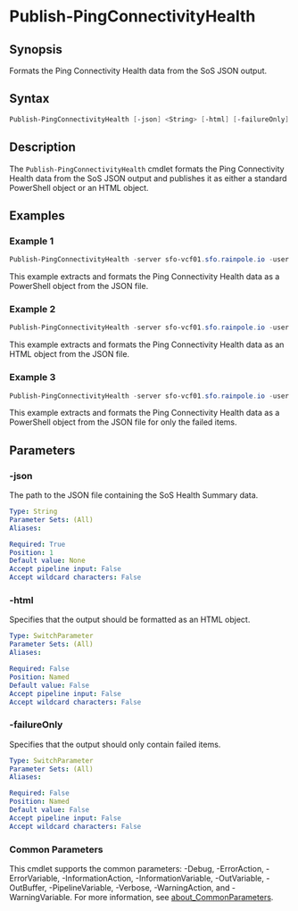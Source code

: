 # Publish-PingConnectivityHealth

## Synopsis

Formats the Ping Connectivity Health data from the SoS JSON output.

## Syntax

```powershell
Publish-PingConnectivityHealth [-json] <String> [-html] [-failureOnly] [<CommonParameters>]
```

## Description

The `Publish-PingConnectivityHealth` cmdlet formats the Ping Connectivity Health data from the SoS JSON output and publishes it as either a standard PowerShell object or an HTML object.

## Examples

### Example 1

```powershell
Publish-PingConnectivityHealth -server sfo-vcf01.sfo.rainpole.io -user admin@local -pass VMw@re1!VMw@re1!
```

This example extracts and formats the Ping Connectivity Health data as a PowerShell object from the JSON file.

### Example 2

```powershell
Publish-PingConnectivityHealth -server sfo-vcf01.sfo.rainpole.io -user admin@local -pass VMw@re1!VMw@re1! -html
```

This example extracts and formats the Ping Connectivity Health data as an HTML object from the JSON file.

### Example 3

```powershell
Publish-PingConnectivityHealth -server sfo-vcf01.sfo.rainpole.io -user admin@local -pass VMw@re1!VMw@re1! -failureOnly
```

This example extracts and formats the Ping Connectivity Health data as a PowerShell object from the JSON file for only the failed items.

## Parameters

### -json

The path to the JSON file containing the SoS Health Summary data.

```yaml
Type: String
Parameter Sets: (All)
Aliases:

Required: True
Position: 1
Default value: None
Accept pipeline input: False
Accept wildcard characters: False
```

### -html

Specifies that the output should be formatted as an HTML object.

```yaml
Type: SwitchParameter
Parameter Sets: (All)
Aliases:

Required: False
Position: Named
Default value: False
Accept pipeline input: False
Accept wildcard characters: False
```

### -failureOnly

Specifies that the output should only contain failed items.

```yaml
Type: SwitchParameter
Parameter Sets: (All)
Aliases:

Required: False
Position: Named
Default value: False
Accept pipeline input: False
Accept wildcard characters: False
```

### Common Parameters

This cmdlet supports the common parameters: -Debug, -ErrorAction, -ErrorVariable, -InformationAction, -InformationVariable, -OutVariable, -OutBuffer, -PipelineVariable, -Verbose, -WarningAction, and -WarningVariable. For more information, see [about_CommonParameters](http://go.microsoft.com/fwlink/?LinkID=113216).
